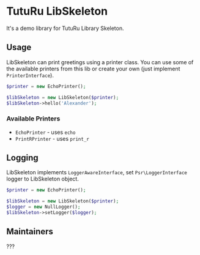 # TutuRu LibSkeleton
It's a demo library for TutuRu Library Skeleton.

## Usage

LibSkeleton can print greetings using a printer class. You can use some of the available printers from this lib
or create your own (just implement `PrinterInterface`).

```php
$printer = new EchoPrinter();

$libSkeleton = new LibSkeleton($printer);
$libSkeleton->hello('Alexander');

```

### Available Printers
- `EchoPrinter` - uses `echo`
- `PrintRPrinter` - uses `print_r`

## Logging

LibSkeleton implements `LoggerAwareInterface`, set `Psr\LoggerInterface` logger to LibSkeleton object.
```php
$printer = new EchoPrinter();

$libSkeleton = new LibSkeleton($printer);
$logger = new NullLogger();
$libSkeleton->setLogger($logger);
```

## Maintainers
???
